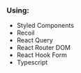### Using:

- Styled Components
- Recoil
- React Query
- React Router DOM
- React Hook Form
- Typescript
